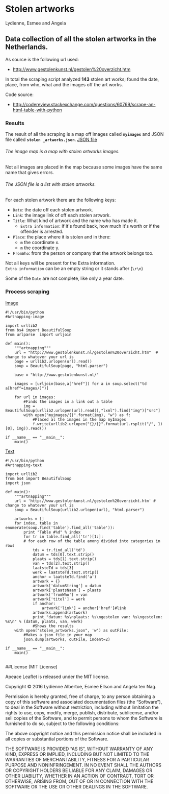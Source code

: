 # Stolen artworks
Lydienne, Esmee and Angela

## Data collection of all the stolen artworks in the Netherlands.

As source is the following url used:

- http://www.gestolenkunst.nl/gestolen%20overzicht.htm

In total the scraping script analyzed **143** stolen art works; found the date, place, from who, what and the images off the art works.

Code source:
- http://codereview.stackexchange.com/questions/60769/scrape-an-html-table-with-python

### Results

The result of all the scraping is a map off Images called **`myimages`** and JSON file called **`stolen _artworks.json`**. [JSON file](stolen_artworks.json)

###### The image map is a map with *stolen artworks images*. 

Not all images are placed in the map because some images have the same name that gives errors. 


###### The JSON file is a list with *stolen artworks*. 
For each stolen artwork there are the following keys:

- `Date`: the date off each stolen artwork.
- `Link`: the image link of off each stolen artwork.
- `Title`: What kind of artwork and the name who has made it.
	- `Extra information`: if it's found back, how much it's worth or if the offender is arrested.
- `Place`: the place where it is stolen and in there:
	- `m` the coordinate x.
	- `m` the coordinate y.
- `FromWho`: from the person or company that the artwork belongs too.

Not all keys will be present for the Extra information.  
`Extra information` can be an empty string or it stands after (`\r\n`) 

Some of the `Date` are not complete, like only a year date.

### Process scraping

[Image](Artnapping-image.py)

```
#!/usr/bin/python
#Artnapping-image

import urllib2
from bs4 import BeautifulSoup
from urlparse  import urljoin

def main():
    """artnapping"""
	url = "http://www.gestolenkunst.nl/gestolen%20overzicht.htm"  # change to whatever your url is
	page = urllib2.urlopen(url).read()
	soup = BeautifulSoup(page, "html.parser")

	base = "http://www.gestolenkunst.nl/"

	images = [urljoin(base,a["href"]) for a in soup.select("td a[href^=images/]")]

	for url in images:
		#Finds the images in a link out a table
    	img = BeautifulSoup(urllib2.urlopen(url).read(),"lxml").find("img")["src"]
    	with open("myimages/{}".format(img), "w") as f:
    		#Placed al the images in the map myImages
        	f.write(urllib2.urlopen("{}/{}".format(url.rsplit("/", 1)[0], img)).read())

if __name__ == "__main__":
    main()

```	
[Text](Artnapping-text.py)

```
#!/usr/bin/python
#Artnapping-text

import urllib2
from bs4 import BeautifulSoup
import json

def main():
    """artnapping"""
    url = 'http://www.gestolenkunst.nl/gestolen%20overzicht.htm' # change to whatever your url is
    soup = BeautifulSoup(urllib2.urlopen(url), "html.parser")

    artworks = []
    for index, table in enumerate(soup.find('table').find_all('table')):
        print "Table #%d" % index
        for tr in table.find_all('tr')[1:]:
        # for each row of the table among divided into categories in rows
            tds = tr.find_all('td')
            datum = tds[0].text.strip()
            plaats = tds[1].text.strip()
            van = tds[2].text.strip()
            laatsteTd = tds[3]
            werk = laatsteTd.text.strip()
            anchor = laatsteTd.find('a')
            artwork = {}
            artwork['datumString'] = datum
            artwork['plaatsNaam'] = plaats
            artwork['fromWho'] = van
            artwork['titel'] = werk
            if anchor:
                artwork['link'] = anchor['href']#link
            artworks.append(artwork)
            print "datum: %s\nplaats: %s\ngestolen van: %s\ngestolen: %s\n" % (datum, plaats, van, werk)
            #Shows the results
    with open("stolen_artworks.json", 'w') as outFile:
        #Makes a json file in your map 
        json.dump(artworks, outFile, indent=2)

if __name__ == "__main__":
    main()
    
```	

##License (MIT License)

Apeace Leaflet is released under the MIT license.

Copyright © 2016 Lydienne Albertoe, Esmee Ellson and Angela ten Nag.

Permission is hereby granted, free of charge, to any person obtaining a copy of this software and associated documentation files (the “Software”), to deal in the Software without restriction, including without limitation the rights to use, copy, modify, merge, publish, distribute, sublicense, and/or sell copies of the Software, and to permit persons to whom the Software is furnished to do so, subject to the following conditions:

The above copyright notice and this permission notice shall be included in all copies or substantial portions of the Software.

THE SOFTWARE IS PROVIDED “AS IS”, WITHOUT WARRANTY OF ANY KIND, EXPRESS OR IMPLIED, INCLUDING BUT NOT LIMITED TO THE WARRANTIES OF MERCHANTABILITY, FITNESS FOR A PARTICULAR PURPOSE AND NONINFRINGEMENT. IN NO EVENT SHALL THE AUTHORS OR COPYRIGHT HOLDERS BE LIABLE FOR ANY CLAIM, DAMAGES OR OTHER LIABILITY, WHETHER IN AN ACTION OF CONTRACT, TORT OR OTHERWISE, ARISING FROM, OUT OF OR IN CONNECTION WITH THE SOFTWARE OR THE USE OR OTHER DEALINGS IN THE SOFTWARE.